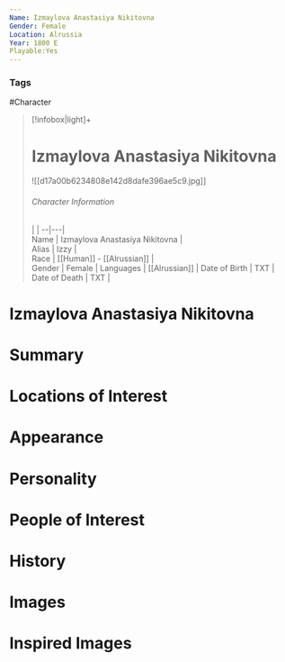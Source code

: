 ```yaml
---
Name: Izmaylova Anastasiya Nikitovna  
Gender: Female
Location: Alrussia
Year: 1800 E
Playable:Yes
---
```


### Tags
#Character 

> [!infobox|light]+  
> # Izmaylova Anastasiya Nikitovna  
> ![[d17a00b6234808e142d8dafe396ae5c9.jpg]]
> ###### Character Information
>  |   |
> --|---|  
> Name | Izmaylova Anastasiya Nikitovna |  
> Alias | Izzy |  
> Race | [[Human]] - [[Alrussian]] |  
> Gender | Female |
> Languages | [[Alrussian]] |
> Date of Birth | TXT |
> Date of Death | TXT |

# Izmaylova Anastasiya Nikitovna

# Summary

# Locations of Interest

# Appearance

# Personality

# People of Interest

# History

# Images

# Inspired Images
